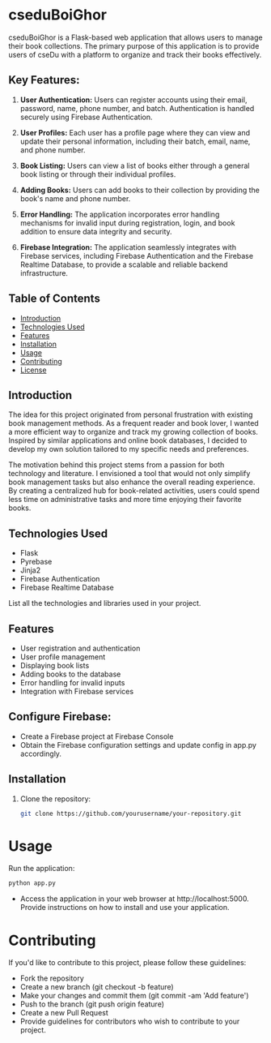 # cseduBoiGhor


cseduBoiGhor is a Flask-based web application that allows users to manage their book collections. The primary purpose of this application is to provide users of cseDu with a platform to organize and track their books effectively. 

## Key Features:

1. **User Authentication:** Users can register accounts using their email, password, name, phone number, and batch. Authentication is handled securely using Firebase Authentication.

2. **User Profiles:** Each user has a profile page where they can view and update their personal information, including their batch, email, name, and phone number.

3. **Book Listing:** Users can view a list of books either through a general book listing or through their individual profiles. 

4. **Adding Books:** Users can add books to their collection by providing the book's name and phone number.

5. **Error Handling:** The application incorporates error handling mechanisms for invalid input during registration, login, and book addition to ensure data integrity and security.

6. **Firebase Integration:** The application seamlessly integrates with Firebase services, including Firebase Authentication and the Firebase Realtime Database, to provide a scalable and reliable backend infrastructure.

## Table of Contents
- [Introduction](#introduction)
- [Technologies Used](#technologies-used)
- [Features](#features)
- [Installation](#installation)
- [Usage](#usage)
- [Contributing](#contributing)
- [License](#license)

## Introduction
The idea for this project originated from personal frustration with existing book management methods. As a frequent reader and book lover, I wanted a more efficient way to organize and track my growing collection of books. Inspired by similar applications and online book databases, I decided to develop my own solution tailored to my specific needs and preferences. 

The motivation behind this project stems from a passion for both technology and literature. I envisioned a tool that would not only simplify book management tasks but also enhance the overall reading experience. By creating a centralized hub for book-related activities, users could spend less time on administrative tasks and more time enjoying their favorite books.


## Technologies Used
- Flask
- Pyrebase
- Jinja2
- Firebase Authentication
- Firebase Realtime Database

List all the technologies and libraries used in your project.

## Features
- User registration and authentication
- User profile management
- Displaying book lists
- Adding books to the database
- Error handling for invalid inputs
- Integration with Firebase services

## Configure Firebase:
- Create a Firebase project at Firebase Console
- Obtain the Firebase configuration settings and update config in app.py accordingly.

## Installation
1. Clone the repository:
   ```bash
   git clone https://github.com/yourusername/your-repository.git
# Usage
Run the application:
```bash
python app.py
```
- Access the application in your web browser at http://localhost:5000.
Provide instructions on how to install and use your application.

# Contributing
If you'd like to contribute to this project, please follow these guidelines:

- Fork the repository
- Create a new branch (git checkout -b feature)
- Make your changes and commit them (git commit -am 'Add feature')
- Push to the branch (git push origin feature)
- Create a new Pull Request
- Provide guidelines for contributors who wish to contribute to your project.

